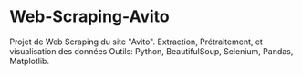 # Web-Scraping-Avito
Projet de Web Scraping du site "Avito".
Extraction, Prétraitement, et visualisation des données Outils: Python, BeautifulSoup, Selenium, Pandas, Matplotlib.
